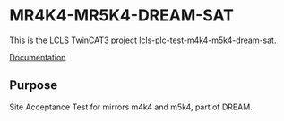 # MR4K4-MR5K4-DREAM-SAT

This is the LCLS TwinCAT3 project lcls-plc-test-m4k4-m5k4-dream-sat.

[Documentation](https://pcdshub.github.io/lcls-plc-test-m4k4-m5k4-dream-sat)

## Purpose

Site Acceptance Test for mirrors m4k4 and m5k4, part of DREAM.
